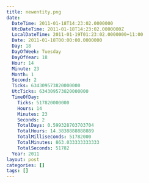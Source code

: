 ```yaml
---
title: newentity.png
date:
  DateTime: 2011-01-18T14:23:02.0000000
  UtcDateTime: 2011-01-18T14:23:02.0000000Z
  LocalDateTime: 2011-01-19T01:23:02.0000000+11:00
  Date: 2011-01-18T00:00:00.0000000
  Day: 18
  DayOfWeek: Tuesday
  DayOfYear: 18
  Hour: 14
  Minute: 23
  Month: 1
  Second: 2
  Ticks: 634309573820000000
  UtcTicks: 634309573820000000
  TimeOfDay:
    Ticks: 517820000000
    Hours: 14
    Minutes: 23
    Seconds: 2
    TotalDays: 0.599328703703704
    TotalHours: 14.3838888888889
    TotalMilliseconds: 51782000
    TotalMinutes: 863.033333333333
    TotalSeconds: 51782
  Year: 2011
layout: post
categories: []
tags: []
---
```


